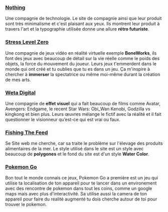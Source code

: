### [Nothing](https://ca-en.nothing.tech/)
Une compagnie de technologie. Le site de compagnie ainsi que leur produit sont très minimalisme et c'est plaisant aux yeux. Ils montrent leur produit à travers l'art et la typographie utilisée donne une allure **rétro futuriste**.

### [Stress Level Zero](https://www.stresslevelzero.com/)
Une compagnie de jeux vidéo en réalité virtuelle exemple **BoneWorks**, ils font des jeux avec beaucoup de détail sur la vie réelle comme le poids des objets, la force du mouvement du joueur. Leurs jeux t'emmerdent dans le monde qui ont créé et tu oublies que tu es dans un jeu. Ça m'inspire à chercher à **immerser** la spectatrice ou même moi-même durant la création de mes arts.

### [Weta Digital](https://www.wetafx.co.nz/)
Une compagnie de **effet visuel** qui a fait beaucoup de films comme Avatar, Avengers: Endgame, le recent Star Wars: Obi_Wan Kenobi, Godzilla vs kingkong et bien plus. Leurs œuvres mélange le fictif avec la réalité et il fait questionner le visionneur qu’est-ce qui est vrai ou faux.

### [Fishing The Feed](https://www.fishingthefeed.com/fr/#sectionOne)
Se Site web me cherche, car sa traite le problème sur l'élevage des produits alimentaires de la mer. Le style utilisé dans le site est un style avec beaucoup de **polygones** et le fond du site est d'un style **Water Color**.
### [Pokemon Go](https://pokemongolive.com/)
Bon tout le monde connais ce jeux, Pokemon Go a première est un jeu qui utilise ta localisation de ton appareil pour te lancer dans un environement avec des rencontre de pokemon dans tout les coins, comme un google maps mais avec plus d'interactivité. Sa utilise aussi la camera de ton appareil pour faire du realité augmenté tu dois cherche autour de toi pour trouver le pokemon.

